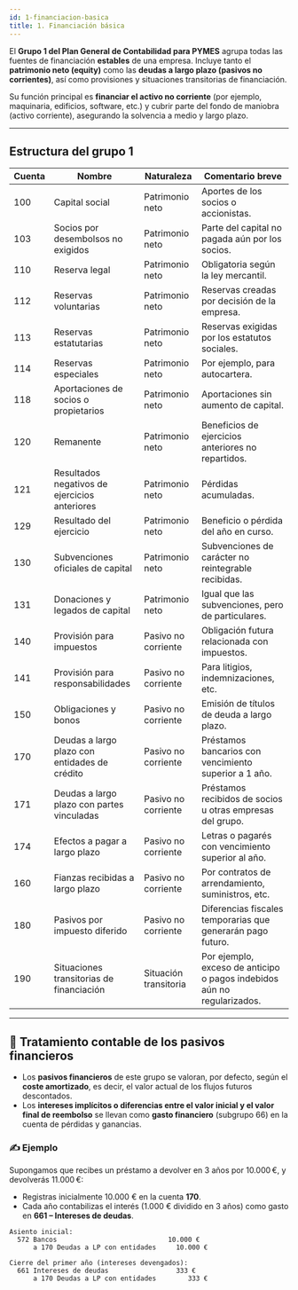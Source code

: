 ```yaml
---
id: 1-financiacion-basica
title: 1. Financiación básica
---
```



El **Grupo 1 del Plan General de Contabilidad para PYMES** agrupa todas las fuentes de financiación **estables** de una empresa. Incluye tanto el **patrimonio neto (equity)** como las **deudas a largo plazo (pasivos no corrientes)**, así como provisiones y situaciones transitorias de financiación.

Su función principal es **financiar el activo no corriente** (por ejemplo, maquinaria, edificios, software, etc.) y cubrir parte del fondo de maniobra (activo corriente), asegurando la solvencia a medio y largo plazo.

---

## Estructura del grupo 1

| Cuenta | Nombre                                                              | Naturaleza             | Comentario breve                                                                 |
|--------|---------------------------------------------------------------------|------------------------|----------------------------------------------------------------------------------|
| 100    | Capital social                                                      | Patrimonio neto        | Aportes de los socios o accionistas.                                             |
| 103    | Socios por desembolsos no exigidos                                 | Patrimonio neto        | Parte del capital no pagada aún por los socios.                                 |
| 110    | Reserva legal                                                       | Patrimonio neto        | Obligatoria según la ley mercantil.                                              |
| 112    | Reservas voluntarias                                                | Patrimonio neto        | Reservas creadas por decisión de la empresa.                                     |
| 113    | Reservas estatutarias                                               | Patrimonio neto        | Reservas exigidas por los estatutos sociales.                                    |
| 114    | Reservas especiales                                                 | Patrimonio neto        | Por ejemplo, para autocartera.                                                   |
| 118    | Aportaciones de socios o propietarios                               | Patrimonio neto        | Aportaciones sin aumento de capital.                                             |
| 120    | Remanente                                                           | Patrimonio neto        | Beneficios de ejercicios anteriores no repartidos.                              |
| 121    | Resultados negativos de ejercicios anteriores                       | Patrimonio neto        | Pérdidas acumuladas.                                                             |
| 129    | Resultado del ejercicio                                             | Patrimonio neto        | Beneficio o pérdida del año en curso.                                            |
| 130    | Subvenciones oficiales de capital                                   | Patrimonio neto        | Subvenciones de carácter no reintegrable recibidas.                              |
| 131    | Donaciones y legados de capital                                     | Patrimonio neto        | Igual que las subvenciones, pero de particulares.                                |
| 140    | Provisión para impuestos                                            | Pasivo no corriente    | Obligación futura relacionada con impuestos.                                     |
| 141    | Provisión para responsabilidades                                    | Pasivo no corriente    | Para litigios, indemnizaciones, etc.                                             |
| 150    | Obligaciones y bonos                                                | Pasivo no corriente    | Emisión de títulos de deuda a largo plazo.                                       |
| 170    | Deudas a largo plazo con entidades de crédito                       | Pasivo no corriente    | Préstamos bancarios con vencimiento superior a 1 año.                            |
| 171    | Deudas a largo plazo con partes vinculadas                          | Pasivo no corriente    | Préstamos recibidos de socios u otras empresas del grupo.                        |
| 174    | Efectos a pagar a largo plazo                                       | Pasivo no corriente    | Letras o pagarés con vencimiento superior al año.                                |
| 160    | Fianzas recibidas a largo plazo                                     | Pasivo no corriente    | Por contratos de arrendamiento, suministros, etc.                                |
| 180    | Pasivos por impuesto diferido                                       | Pasivo no corriente    | Diferencias fiscales temporarias que generarán pago futuro.                      |
| 190    | Situaciones transitorias de financiación                            | Situación transitoria  | Por ejemplo, exceso de anticipo o pagos indebidos aún no regularizados.         |

---

## 🧮 Tratamiento contable de los pasivos financieros

- Los **pasivos financieros** de este grupo se valoran, por defecto, según el **coste amortizado**, es decir, el valor actual de los flujos futuros descontados.
- Los **intereses implícitos o diferencias entre el valor inicial y el valor final de reembolso** se llevan como **gasto financiero** (subgrupo 66) en la cuenta de pérdidas y ganancias.

### ✍️ Ejemplo

Supongamos que recibes un préstamo a devolver en 3 años por 10.000 €, y devolverás 11.000 €:

- Registras inicialmente 10.000 € en la cuenta **170**.
- Cada año contabilizas el interés (1.000 € dividido en 3 años) como gasto en **661 – Intereses de deudas**.

```plaintext
Asiento inicial:
  572 Bancos                            10.000 €
      a 170 Deudas a LP con entidades     10.000 €

Cierre del primer año (intereses devengados):
  661 Intereses de deudas                 333 €
      a 170 Deudas a LP con entidades        333 €
